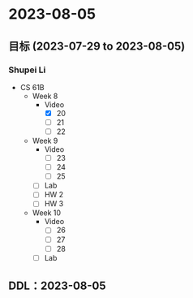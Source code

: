# 2023-08-05
## 目标 (2023-07-29 to 2023-08-05)
### Shupei Li
- CS 61B
    - Week 8
        - Video
            - [x] 20
            - [ ] 21
            - [ ] 22
    - Week 9
        - Video
            - [ ] 23
            - [ ] 24
            - [ ] 25
        - [ ] Lab
        - [ ] HW 2
        - [ ] HW 3
    - Week 10
        - Video
            - [ ] 26
            - [ ] 27
            - [ ] 28
        - [ ] Lab

## DDL：2023-08-05
